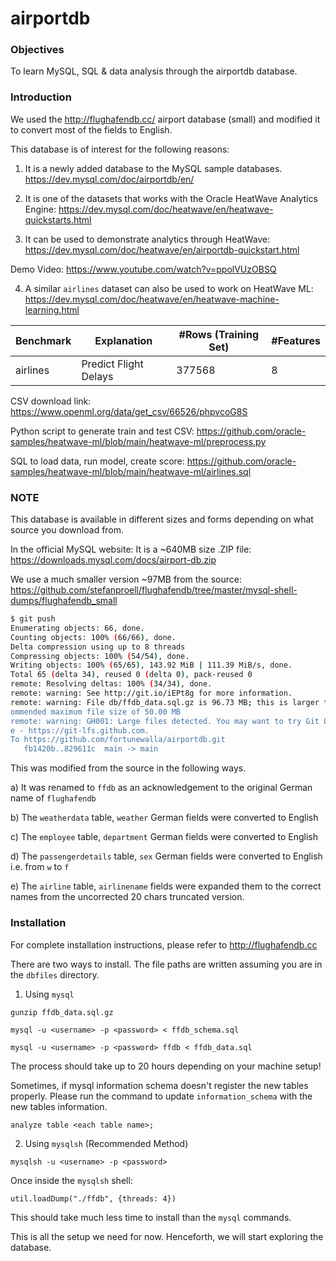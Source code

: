 # airportdb

### Objectives

To learn MySQL, SQL & data analysis through the airportdb database.

### Introduction

We used the http://flughafendb.cc/ airport database (small) and modified it to convert most of the fields to English. 

This database is of interest for the following reasons:

1. It is a newly added database to the MySQL sample databases. https://dev.mysql.com/doc/airportdb/en/

2. It is one of the datasets that works with the Oracle HeatWave Analytics Engine: https://dev.mysql.com/doc/heatwave/en/heatwave-quickstarts.html 

3. It can be used to demonstrate analytics through HeatWave: https://dev.mysql.com/doc/heatwave/en/airportdb-quickstart.html

Demo Video: https://www.youtube.com/watch?v=ppolVUzOBSQ

4. A similar `airlines` dataset can also be used to work on HeatWave ML: https://dev.mysql.com/doc/heatwave/en/heatwave-machine-learning.html

| Benchmark       | Explanation           | #Rows (Training Set) | #Features |
| --------------- | --------------------- | -------------------- | --------- |
| airlines        | Predict Flight Delays | 377568               | 8         |

CSV download link: https://www.openml.org/data/get_csv/66526/phpvcoG8S

Python script to generate train and test CSV: https://github.com/oracle-samples/heatwave-ml/blob/main/heatwave-ml/preprocess.py

SQL to load data, run model, create score:  https://github.com/oracle-samples/heatwave-ml/blob/main/heatwave-ml/airlines.sql

### NOTE

This database is available in different sizes and forms depending on what source you download from. 

In the official MySQL website: It is a ~640MB size .ZIP file: https://downloads.mysql.com/docs/airport-db.zip

We use a much smaller version ~97MB from the source: https://github.com/stefanproell/flughafendb/tree/master/mysql-shell-dumps/flughafendb_small

```bash
$ git push                                                                             
Enumerating objects: 66, done.                                                         
Counting objects: 100% (66/66), done.                                                  
Delta compression using up to 8 threads                                                
Compressing objects: 100% (54/54), done.                                               
Writing objects: 100% (65/65), 143.92 MiB | 111.39 MiB/s, done.                        
Total 65 (delta 34), reused 0 (delta 0), pack-reused 0                                 
remote: Resolving deltas: 100% (34/34), done.                                          
remote: warning: See http://git.io/iEPt8g for more information.                        
remote: warning: File db/ffdb_data.sql.gz is 96.73 MB; this is larger than GitHub's rec
ommended maximum file size of 50.00 MB                                                 
remote: warning: GH001: Large files detected. You may want to try Git Large File Storag
e - https://git-lfs.github.com.                                                        
To https://github.com/fortunewalla/airportdb.git                                       
   fb1420b..829611c  main -> main                                                      
```

This was modified from the source in the following ways.

a) It was renamed to `ffdb` as an acknowledgement to the original German name of `flughafendb`

b) The `weatherdata` table, `weather` German fields were converted to English

c) The `employee` table, `department` German fields were converted to English

d) The `passengerdetails` table, `sex` German fields were converted to English i.e. from `w` to `f` 

e) The `airline` table, `airlinename` fields were expanded them to the correct names from the uncorrected 20 chars truncated version. 

### Installation

For complete installation instructions, please refer to http://flughafendb.cc

There are two ways to install. The file paths are written assuming you are in the `dbfiles` directory.

1. Using `mysql`

`gunzip ffdb_data.sql.gz`

`mysql -u <username> -p <password> < ffdb_schema.sql`

`mysql -u <username> -p <password> ffdb < ffdb_data.sql`

The process should take up to 20 hours depending on your machine setup!

Sometimes, if mysql information schema doesn't register the new tables properly. Please run the command to update `information_schema` with the new tables information.

`analyze table <each table name>;`

2. Using `mysqlsh` (Recommended Method)

`mysqlsh -u <username> -p <password>`

Once inside the `mysqlsh` shell:

`util.loadDump("./ffdb", {threads: 4})`

This should take much less time to install than the `mysql` commands.

This is all the setup we need for now. Henceforth, we will start exploring the database.

### 

